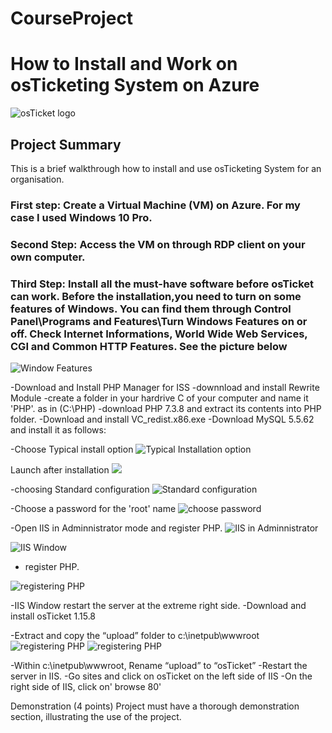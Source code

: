 # CourseProject

<h1> How to Install and Work on osTicketing System on Azure</h1>
<p align="left">
<img src="https://i.imgur.com/Clzj7Xs.png" alt="osTicket logo"/>
</p>

<h2>Project Summary</h2> 
This is a brief walkthrough how to install and use osTicketing System for an organisation.
<h3>First step: Create a Virtual Machine (VM) on Azure. For my case I used Windows 10 Pro.</h3>
<h3>Second Step: Access the VM on through RDP client on your own computer.</h3>
<h3>Third Step: Install all the must-have software before osTicket can work. Before the installation,you need to turn on some features of Windows. You can find them through Control Panel\Programs and Features\Turn Windows Features on or off. Check Internet Informations, World Wide Web Services, CGI and Common HTTP Features. See the picture below</h3>
<p align="left">
<img src="https://i.imgur.com/RsYPw50.png" alt="Window Features"/>
</p>
-Download and Install PHP Manager for ISS 
-downnload and install Rewrite Module
-create a folder in your hardrive C of your computer  and name it 'PHP'. as in (C:\PHP)
-download PHP 7.3.8 and extract its contents into PHP folder.
-Download and install VC_redist.x86.exe
-Download MySQL 5.5.62 and install it as follows:
<p align="left">
  -Choose Typical install option
  <img src="https://i.imgur.com/SEZoDMZ.png" alt="Typical Installation option"/>
</p>
<p align="left">
  Launch after installation
  <img src="https://i.imgur.com/zvzIDYa.png" />
</p>
<p align="left">
  -choosing  Standard configuration

  <img src="https://i.imgur.com/wI0yY2q.png" alt="Standard configuration"/>
</p>
<p align="left">
  -Choose a password for the 'root' name
  <img src="https://i.imgur.com/9RjVJF1.png" alt="choose password"/>
</p>
<p align="left">
  
-Open IIS in Adminnistrator mode and register PHP.
 <img src="https://i.imgur.com/Iez8cnW.png" alt="IIS in Adminnistrator"/>
</p>
<p align="left">

 <img src="https://i.imgur.com/Ko45hhQ.png" alt="IIS Window"/>
</p>
<p align="left">
  
- register PHP.
 <img src="https://i.imgur.com/dJyAp2Q.png" alt="registering PHP"/>
</p>

-IIS Window restart the server at the extreme right side.
-Download and install osTicket 1.15.8
<p align="left">
-Extract and copy the “upload” folder to c:\inetpub\wwwroot
<img src="https://i.imgur.com/q6cGIVe.png" alt="registering PHP"/>
<img src="https://i.imgur.com/Tou7Gfl.png" alt="registering PHP"/>

</p>

-Within c:\inetpub\wwwroot, Rename “upload” to “osTicket”
-Restart the  server in IIS.
-Go sites and click on osTicket on the left side of IIS
-On the  right side of  IIS, click on' browse 80'


Demonstration (4 points)
Project must have a thorough demonstration section, illustrating the use of the project.

